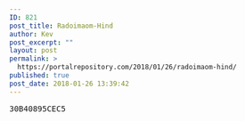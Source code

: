 ```yaml
---
ID: 821
post_title: Radoimaom-Hind
author: Kev
post_excerpt: ""
layout: post
permalink: >
  https://portalrepository.com/2018/01/26/radoimaom-hind/
published: true
post_date: 2018-01-26 13:39:42
---
```

<pre>30B40895CEC5</pre>